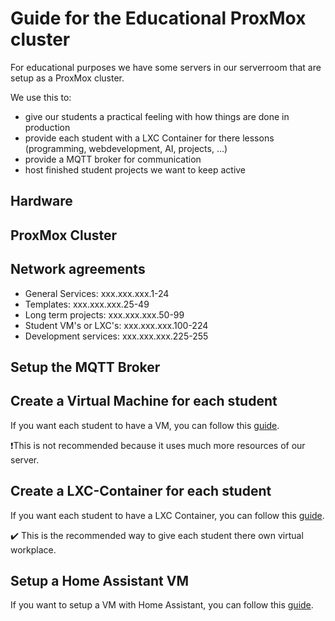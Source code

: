 # Guide for the Educational ProxMox cluster

For educational purposes we have some servers in our serverroom that are setup as a ProxMox cluster.

We use this to:
* give our students a practical feeling with how things are done in production
* provide each student with a LXC Container for there lessons (programming, webdevelopment, AI, projects, ...)
* provide a MQTT broker for communication
* host finished student projects we want to keep active

## Hardware

<!-- TODO: here we place the actual hardware we are using -->

## ProxMox Cluster

<!-- TODO: Guide for the setup of our ProxMox cluster -->

## Network agreements

* General Services: xxx.xxx.xxx.1-24
* Templates: xxx.xxx.xxx.25-49
* Long term projects: xxx.xxx.xxx.50-99
* Student VM's or LXC's: xxx.xxx.xxx.100-224
* Development services: xxx.xxx.xxx.225-255

## Setup the MQTT Broker

<!-- TODO: Guide for the setup of the MQTT broker VM -->

## Create a Virtual Machine for each student

If you want each student to have a VM, you can follow this [guide](/documents/virtual-machines.md).

❗This is not recommended because it uses much more resources of our server.

## Create a LXC-Container for each student

If you want each student to have a LXC Container, you can follow this [guide](/documents/lxc-containers.md).

✔️ This is the recommended way to give each student there own virtual workplace.

## Setup a Home Assistant VM

If you want to setup a VM with Home Assistant, you can follow this [guide](/documents/home-assistant-vm.md).

